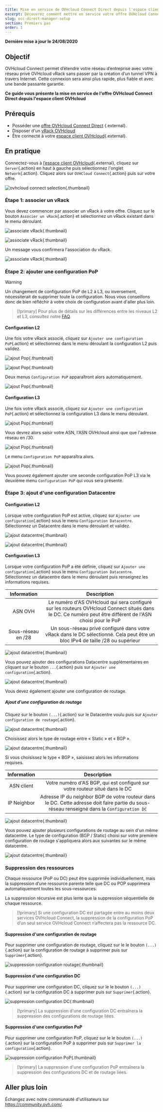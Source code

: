 ```yaml
---
title: Mise en service de OVHcloud Connect Direct depuis l'espace client OVHcloud
excerpt: Découvrez comment mettre en service votre offre OVHcloud Connect Direct depuis votre espace client OVHcloud
slug: occ-direct-manager-setup
section: Premiers pas
order: 1
---
```


**Dernière mise à jour le 24/08/2020**

## Objectif

OVHcloud Connect permet d’étendre votre réseau d’entreprise avec votre réseau privé OVHcloud vRack sans passer par la création d’un tunnel VPN à travers Internet. Cette connexion sera ainsi plus rapide, plus fiable et avec une bande passante garantie. 

**Ce guide vous présente la mise en service de l'offre OVHcloud Connect Direct depuis l'espace client OVHcloud**

## Prérequis

- Posséder une [offre OVHcloud Connect Direct](hhttps://www.ovh.com/fr/solutions/ovhcloud-connect/) {.external}.
- Disposer d'un [vRack OVHcloud](https://www.ovh.com/fr/solutions/vrack/)
- Être connecté à votre [espace client OVHcloud](https://www.ovh.com/auth/?action=gotomanager){.external}.

## En pratique

Connectez-vous à [l’espace client OVHcloud](https://www.ovh.com/auth/?action=gotomanager){.external}, cliquez sur `Server`{.action} en haut à gauche puis sélectionnez l'onglet `Network`{.action}. Cliquez alors sur `OVHCloud Connect`{.action} puis sur votre offre.

![ovhcloud connect selection](images/occ1.png){.thumbnail}

### Étape 1: associer un vRack

Vous devez commencer par associer un vRack à votre offre. Cliquez sur le bouton  `Associer un vRack`{.action} et sélectionnez un vRack existant dans le menu déroulant. 

![associate vRack](images/vrack1.png){.thumbnail}

![associate vRack](images/vrack1-1.png){.thumbnail}

Un message vous confirmera l'association du vRack.

![associate vRack](images/vrack2.png){.thumbnail}

### Étape 2: ajouter une configuration PoP

> [!warning]
> Un changement de configuration PoP de L2 à L3, ou inversement, nécessiterait de supprimer toute la configuration. Nous vous conseillons donc de bien réfléchir à votre choix de configuration avant d'aller plus loin.
>

> [!primary]
> Pour plus de détails sur les différences entre les niveaux L2 et L3, consultez notre [FAQ](../occdedicated-faq/#3-comment-choisir-entre-une-interconnexion-de-niveau-2-ou-de-niveau-3-du-modele-osi).
>

#### Configuration L2 

Une fois votre vRack associé, cliquez sur `Ajouter une configuration PoP`{.action} et sélectionnez dans le menu déroulant la configuration L2 puis validez. 

![ajout Pop](images/pop1.png){.thumbnail}

![ajout Pop](images/l2pop1-1.png){.thumbnail}

Deux menus `Configuration PoP` apparaîtront alors automatiquement.

![ajout Pop](images/l2pop2.png){.thumbnail}

#### Configuration L3 

Une fois votre vRack associé, cliquez sur `Ajouter une configuration PoP`{.action} et sélectionnez la configuration L3 dans le menu déroulant.

![ajout Pop](images/pop1.png){.thumbnail}

Vous devrez alors saisir votre ASN, l'ASN OVHcloud ainsi que que l'adresse réseau en /30.

![ajout Pop](images/l3pop1-1.png){.thumbnail}

Le menu `Configuration PoP` apparaîtra alors.

![ajout Pop](images/l3pop2.png){.thumbnail}

Vous pouvez également ajouter une seconde configuration PoP L3 via le deuxième menu `Configuration PoP` qui vous sera présenté.

### Étape 3: ajout d'une configuration Datacentre

#### Configuration L2 

Lorsque votre configuration PoP est active, cliquez sur `Ajouter une configuration`{.action} sous le menu `Configuration Datacentre`. Sélectionnez un Datacentre dans le menu déroulant et validez.

![ajout datacentre](images/l2dc1.png){.thumbnail}

![ajout datacentre](images/l2dc1-1.png){.thumbnail}

#### Configuration L3 

Lorsque votre configuration PoP a été définie, cliquez sur `Ajouter une configuration`{.action} sous le menu `Configuration Datacentre`. Sélectionnez un datacentre dans le menu déroulant puis renseignez les informations requises. 

| Information    | Description |
|:-------:|:------:|
| ASN OVH    | Le numéro d'AS OVHcloud qui sera configuré sur les routeurs OVHcloud Connect situés dans le DC. Ce numéro peut être différent de l'ASN choisi pour le PoP |
| Sous-réseau en /28    |  Un sous-réseau privé configuré dans votre vRack dans le DC sélectionné. Cela peut être un bloc IPv4 de taille /28 ou supérieur |

![ajout datacentre](images/l3dc1.png){.thumbnail}

Vous pouvez ajouter des configurations Datacentre supplémentaires en cliquant sur le bouton `...`{.action} puis sur `Ajouter une configuration`{.action}.

![ajout datacentre](images/l3dc1-1.png){.thumbnail}

Vous devez également ajouter une configuration de routage.

##### **Ajout d'une configuration de routage**

Cliquez sur le bouton `(...)`{.action} sur le Datacentre voulu puis sur `Ajouter configuration de routage`{.action}.

![ajout datacentre](images/l3dc2.png){.thumbnail}

Choisissez alors le type de routage entre « Static » et « BGP ». 

![ajout datacentre](images/l3dc3.png){.thumbnail}

Si vous choisissez le type « BGP », saisissez alors les informations requises.

| Information    | Description |
|:-------:|:------:|
| ASN client    | Votre numéro d'AS BGP, qui est configuré sur votre routeur situé dans le DC |
| IP Neighbor    | Adresse IP du neighbor BGP de votre routeur dans le DC. Cette adresse doit faire partie du sous-réseau renseigné dans la `Configuration DC` |

![ajout datacentre](images/l3dc5.png){.thumbnail}

Vous pouvez ajouter plusieurs configurations de routage au sein d'un même datacentre. Le type de configuration (BGP / Static) choisi sur votre première configuration de routage s'appliquera alors aux suivantes sur le même datacentre.

![ajout datacentre](images/l3dc6.png){.thumbnail}

### Suppression des ressources

Chaque ressource (PoP ou DC) peut être supprimée individuellement, mais la suppression d’une ressource parente telle que DC ou POP supprimera automatiquement toutes les sous-ressources.

La suppression récursive est plus lente que la suppression séquentielle de chaque ressource.

> [!primary]
> Si une configuration DC est partagée entre au moins deux services OVHcloud Connect, la suppression de la configuration PoP d’un seul service OVHcloud Connect n’affectera pas la ressource DC.
>
#### Suppression d'une configuration de routage

Pour supprimer une configuration de routage, cliquez sur le le bouton `(...)`{.action} sur la configuration de routage à supprimer puis sur `Supprimer`{.action}.

![suppression configuration routage](images/deleterouting.png){.thumbnail}

#### Suppression d'une configuration DC

Pour supprimer une configuration DC, cliquez sur le le bouton `(...)`{.action} sur la configuration DC à supprimer puis sur `Supprimer`{.action}.

![suppression configuration DC](images/deletedc.png){.thumbnail}

> [!primary]
> La suppression d'une configuration DC entraînera la suppression des configurations de routage liées.
>

#### Suppression d'une configuration PoP

Pour supprimer une configuration PoP, cliquez sur le le bouton `(...)`{.action} sur la configuration PoP à supprimer puis sur `Supprimer la configuration`{.action}.

![suppression configuration PoP](images/deletepop.png){.thumbnail}

> [!primary]
> La suppression d'une configuration PoP entraînera la suppression des configurations DC et de routage liées.
>

## Aller plus loin

Échangez avec notre communauté d'utilisateurs sur <https://community.ovh.com/>.
